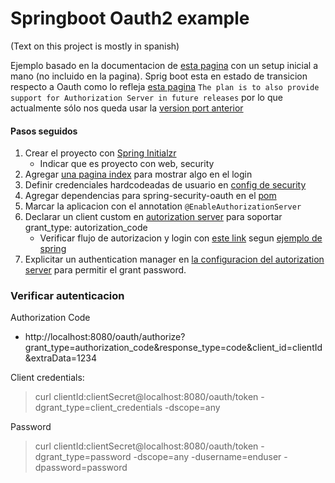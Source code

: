 # Springboot Oauth2 example

(Text on this project is mostly in spanish)

Ejemplo basado en la documentacion de [esta pagina](https://docs.spring.io/spring-security-oauth2-boot/docs/current-SNAPSHOT/reference/htmlsingle/#oauth2-boot-authorization-server-authorization-code-grant)
con un setup inicial a mano (no incluido en la pagina).
Sprig boot esta en estado de transicion respecto a Oauth como lo refleja [esta pagina](https://github.com/spring-projects/spring-security/wiki/OAuth-2.0-Features-Matrix)
`The plan is to also provide support for Authorization Server in future releases` por lo que
actualmente sólo nos queda usar la [version port anterior](http://projects.spring.io/spring-security-oauth/) 

#### Pasos seguidos
1. Crear el proyecto con [Spring Initialzr](https://start.spring.io/)
   - Indicar que es proyecto con web, security
2. Agregar [una pagina index](src/main/resources/static/index.html) para mostrar algo en el login
3. Definir credenciales hardcodeadas de usuario en [config de security](src/main/java/info/kfgodel/oauthtest/WebSecurityConfig.java)
4. Agregar dependencias para spring-security-oauth en el [pom](pom.xml)
5. Marcar la aplicacion con el annotation `@EnableAuthorizationServer`
6. Declarar un client custom en [autorization server](src/main/java/info/kfgodel/oauthtest/AuthorizationServerConfig.java) para soportar grant_type: autorization_code
   - Verificar flujo de autorizacion y login con [este link](http://localhost:8080/oauth/authorize?grant_type=authorization_code&response_type=code&client_id=clientId&state=1234) segun [ejemplo de spring](https://docs.spring.io/spring-security-oauth2-boot/docs/current-SNAPSHOT/reference/htmlsingle/#oauth2-boot-testing-authorization-code-flow)
7. Explicitar un authentication manager en [la configuracion del autorization server](src/main/java/info/kfgodel/oauthtest/AuthorizationServerConfig.java) para permitir el grant password.


### Verificar autenticacion

Authorization Code
- http://localhost:8080/oauth/authorize?grant_type=authorization_code&response_type=code&client_id=clientId&extraData=1234

Client credentials:
> curl clientId:clientSecret@localhost:8080/oauth/token -dgrant_type=client_credentials -dscope=any

Password
> curl clientId:clientSecret@localhost:8080/oauth/token -dgrant_type=password -dscope=any -dusername=enduser -dpassword=password
